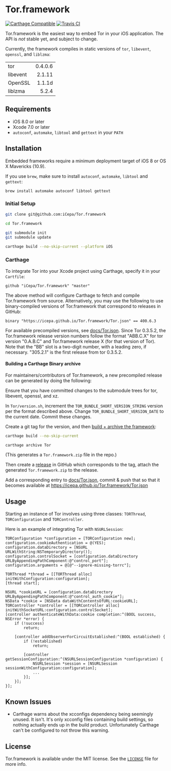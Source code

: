 # Tor.framework

[![Carthage Compatible](https://img.shields.io/badge/Carthage-compatible-4BC51D.svg?style=flat)](https://github.com/Carthage/Carthage) 
[![Travis CI](https://img.shields.io/travis/iCepa/Tor.framework.svg)](https://travis-ci.org/iCepa/Tor.framework)

Tor.framework is the easiest way to embed Tor in your iOS application. The API is *not* stable yet, and subject to change.

Currently, the framework compiles in static versions of `tor`, `libevent`, `openssl`, and `liblzma`:

|          |         |
|:-------- | -------:|
| tor      | 0.4.0.6 |
| libevent | 2.1.11  |
| OpenSSL  | 1.1.1d  |
| liblzma  | 5.2.4   |

## Requirements

- iOS 8.0 or later
- Xcode 7.0 or later
- `autoconf`,  `automake`,  `libtool` and  `gettext` in your `PATH`

## Installation

Embedded frameworks require a minimum deployment target of iOS 8 or OS X Mavericks (10.9).

If you use `brew`, make sure to install `autoconf`,  `automake`,  `libtool` and  `gettext`:

```
brew install automake autoconf libtool gettext
```

### Initial Setup

```bash
git clone git@github.com:iCepa/Tor.framework

cd Tor.framework

git submodule init
git submodule update

carthage build --no-skip-current --platform iOS
```

### Carthage

To integrate Tor into your Xcode project using Carthage, specify it in your  `Cartfile`:

```ogdl
github "iCepa/Tor.framework" "master"
```

The above method will configure Carthage to fetch and compile Tor.framework from source. 
Alternatively, you may use the following to use binary-compiled versions of Tor.framework that 
correspond to releases in GitHub:

```ogdl
binary "https://icepa.github.io/Tor.framework/Tor.json" == 400.6.3
```

For available precompiled versions, see [docs/Tor.json](docs/Tor.json). Since Tor 0.3.5.2, 
the Tor.framework release version numbers follow the format "ABB.C.X" for tor version "0.A.B.C" 
and Tor.framework release X (for that version of Tor). Note that the "BB" slot is a two-digit number, 
with a leading zero, if necessary. "305.2.1" is the first release from tor 0.3.5.2.

#### Building a Carthage Binary archive

For maintainers/contributors of Tor.framework, a new precompiled release can be generated by 
doing the following:

Ensure that you have committed changes to the submodule trees for tor, libevent, openssl, and xz.

In `Tor/version.sh`, increment the `TOR_BUNDLE_SHORT_VERSION_STRING` version per the 
format described above. Change `TOR_BUNDLE_SHORT_VERSION_DATE` to the current date. 
Commit these changes.

Create a git tag for the version, and then 
[build + archive the framework](https://github.com/Carthage/Carthage/#archive-prebuilt-frameworks-into-one-zip-file):

```bash
carthage build --no-skip-current

carthage archive Tor
```
(This generates a `Tor.framework.zip` file in the repo.)

Then create a [release](https://github.com/iCepa/Tor.framework/releases) in GitHub which corresponds
to the tag, attach the generated `Tor.framework.zip` to the release.

Add a corresponding entry to [docs/Tor.json](docs/Tor.json), commit & push that so that it becomes 
available at https://icepa.github.io/Tor.framework/Tor.json

## Usage

Starting an instance of Tor involves using three classes: `TORThread`, `TORConfiguration` and `TORController`.

Here is an example of integrating Tor with `NSURLSession`:

```objc
TORConfiguration *configuration = [TORConfiguration new];
configuration.cookieAuthentication = @(YES);
configuration.dataDirectory = [NSURL URLWithString:NSTemporaryDirectory()];
configuration.controlSocket = [configuration.dataDirectory URLByAppendingPathComponent:@"control_port"];
configuration.arguments = @[@"--ignore-missing-torrc"];

TORThread *thread = [[TORThread alloc] initWithConfiguration:configuration];
[thread start];

NSURL *cookieURL = [configuration.dataDirectory URLByAppendingPathComponent:@"control_auth_cookie"];
NSData *cookie = [NSData dataWithContentsOfURL:cookieURL];
TORController *controller = [[TORController alloc] initWithSocketURL:configuration.controlSocket];
[controller authenticateWithData:cookie completion:^(BOOL success, NSError *error) {
    if (!success)
        return;

    [controller addObserverForCircuitEstablished:^(BOOL established) {
        if (!established)
            return;

        [controller getSessionConfiguration:^(NSURLSessionConfiguration *configuration) {
            NSURLSession *session = [NSURLSession sessionWithConfiguration:configuration];
            ...
        }];
    }];
}];
```

## Known Issues

- Carthage warns about the xcconfigs dependency being seemingly unused.
  It isn't. It's only xcconfig files containing build settings, so nothing actually ends up in the build
  product. Unfortunately Carthage can't be configured to not throw this warning.

## License

Tor.framework is available under the MIT license. See the 
[`LICENSE`](https://github.com/iCepa/Tor.framework/blob/master/LICENSE) file for more info.
